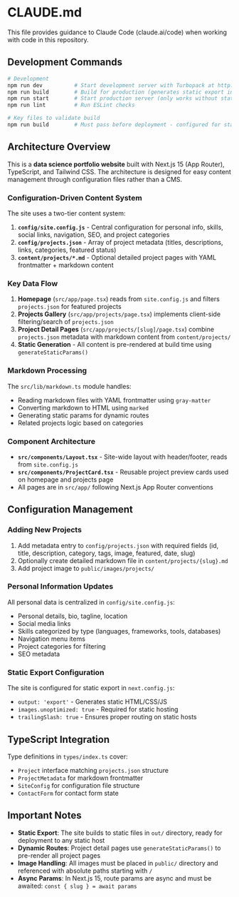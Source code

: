 # CLAUDE.md

This file provides guidance to Claude Code (claude.ai/code) when working with code in this repository.

## Development Commands

```bash
# Development
npm run dev          # Start development server with Turbopack at http://localhost:3000
npm run build        # Build for production (generates static export in 'out/' directory)
npm run start        # Start production server (only works without static export)
npm run lint         # Run ESLint checks

# Key files to validate build
npm run build        # Must pass before deployment - configured for static export
```

## Architecture Overview

This is a **data science portfolio website** built with Next.js 15 (App Router), TypeScript, and Tailwind CSS. The architecture is designed for easy content management through configuration files rather than a CMS.

### Configuration-Driven Content System

The site uses a two-tier content system:
1. **`config/site.config.js`** - Central configuration for personal info, skills, social links, navigation, SEO, and project categories
2. **`config/projects.json`** - Array of project metadata (titles, descriptions, links, categories, featured status)
3. **`content/projects/*.md`** - Optional detailed project pages with YAML frontmatter + markdown content

### Key Data Flow

1. **Homepage** (`src/app/page.tsx`) reads from `site.config.js` and filters `projects.json` for featured projects
2. **Projects Gallery** (`src/app/projects/page.tsx`) implements client-side filtering/search of `projects.json`
3. **Project Detail Pages** (`src/app/projects/[slug]/page.tsx`) combine `projects.json` metadata with markdown content from `content/projects/`
4. **Static Generation** - All content is pre-rendered at build time using `generateStaticParams()`

### Markdown Processing

The `src/lib/markdown.ts` module handles:
- Reading markdown files with YAML frontmatter using `gray-matter`
- Converting markdown to HTML using `marked`
- Generating static params for dynamic routes
- Related projects logic based on categories

### Component Architecture

- **`src/components/Layout.tsx`** - Site-wide layout with header/footer, reads from `site.config.js`
- **`src/components/ProjectCard.tsx`** - Reusable project preview cards used on homepage and projects page
- All pages are in `src/app/` following Next.js App Router conventions

## Configuration Management

### Adding New Projects
1. Add metadata entry to `config/projects.json` with required fields (id, title, description, category, tags, image, featured, date, slug)
2. Optionally create detailed markdown file in `content/projects/{slug}.md`
3. Add project image to `public/images/projects/`

### Personal Information Updates
All personal data is centralized in `config/site.config.js`:
- Personal details, bio, tagline, location
- Social media links
- Skills categorized by type (languages, frameworks, tools, databases)
- Navigation menu items
- Project categories for filtering
- SEO metadata

### Static Export Configuration
The site is configured for static export in `next.config.js`:
- `output: 'export'` - Generates static HTML/CSS/JS
- `images.unoptimized: true` - Required for static hosting
- `trailingSlash: true` - Ensures proper routing on static hosts

## TypeScript Integration

Type definitions in `types/index.ts` cover:
- `Project` interface matching `projects.json` structure
- `ProjectMetadata` for markdown frontmatter
- `SiteConfig` for configuration file structure
- `ContactForm` for contact form state

## Important Notes

- **Static Export**: The site builds to static files in `out/` directory, ready for deployment to any static host
- **Dynamic Routes**: Project detail pages use `generateStaticParams()` to pre-render all project pages
- **Image Handling**: All images must be placed in `public/` directory and referenced with absolute paths starting with `/`
- **Async Params**: In Next.js 15, route params are async and must be awaited: `const { slug } = await params`